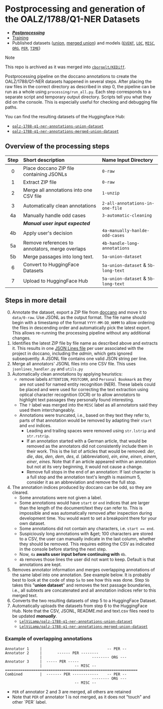 # Postprocessing and generation of the OALZ/1788/Q1-NER Datasets

- [**_Postprocessing_**](https://github.com/LelViLamp/kediff-doccano-postprocessing)
- [Training](https://github.com/LelViLamp/kediff-ner-training)
- Published datasets ([union](https://huggingface.co/datasets/LelViLamp/oalz-1788-q1-ner-annotations-union-dataset), [merged union](https://huggingface.co/datasets/LelViLamp/oalz-1788-q1-ner-annotations-merged-union-dataset)) and models ([`EVENT`](https://huggingface.co/LelViLamp/oalz-1788-q1-ner-event), [`LOC`](https://huggingface.co/LelViLamp/oalz-1788-q1-ner-loc), [`MISC`](https://huggingface.co/LelViLamp/oalz-1788-q1-ner-misc), [`ORG`](https://huggingface.co/LelViLamp/oalz-1788-q1-ner-org), [`PER`](https://huggingface.co/LelViLamp/oalz-1788-q1-ner-per), [`TIME`](https://huggingface.co/LelViLamp/oalz-1788-q1-ner-time))

> [!NOTE]
> This repo is archived as it was merged into [`cborgelt/KEDiff`](https://github.com/cborgelt/KEDiff).

Postprocessing pipeline on the doccano annotations to create the OALZ/1788/Q1-NER datasets happened in several steps. After placing the raw files in the correct directory as described in step 0, the pipeline can be run as a whole using `processing/run_all.py`. Each step corresponds to a separate script and temporary output directory. Scripts tell you what they did on the console. This is especially useful for checking and debugging file paths.

You can find the resulting datasets of the Huggingface Hub:
   * [`oalz-1788-q1-ner-annotations-union-dataset`](https://huggingface.co/datasets/LelViLamp/oalz-1788-q1-ner-annotations-union-dataset)
   * [`oalz-1788-q1-ner-annotations-merged-union-dataset`](https://huggingface.co/datasets/LelViLamp/oalz-1788-q1-ner-annotations-merged-union-dataset)

## Overview of the processing steps

| Step | Short description                               | Name Input Directory                |
|:----:|:------------------------------------------------|:------------------------------------|
|  0   | Place doccano ZIP file containing JSONLs        | `0-raw`                             |
|  1   | Extract ZIP file                                | `0-raw`                             |
|  2   | Merge all annotations into one CSV file         | `1-unzip`                           |
|  3   | Automatically clean annotations                 | `2-all-annotations-in-one-file`     |
|  4a  | Manually handle odd cases                       | `3-automatic-cleaning`              |
|      | **_Manual user input expected_**                |                                     |
|  4b  | Apply user's decision                           | `4a-manually-hanlde-odd-cases`      |
|  5a  | Remove references to annotators, merge overlaps | `4b-handle-long-annotations`        |
|  5b  | Merge passages into long text.                  | `5a-union-dataset`                  |
|  6   | Convert to HuggingFace Datasets                 | `5a-union-dataset` & `5b-long-text` |
|  7   | Upload to HuggingFace Hub                       | `5a-union-dataset` & `5b-long-text` |

## Steps in more detail

0. Annotate the dataset, export a ZIP file from [doccano](https://github.com/doccano/doccano) and move it to `data/0-raw`. Use JSONL as the output format. The file name should begin with a timestamp of the format `YYYY-MM-DD_HHMM` to allow ordering the files in descending order and automatically pick the latest export. This allows re-running the processing pipeline without any additional changes.
1. Identifies the latest ZIP file by file name as described above and extracts it. This results in one [JSON Lines file](https://jsonlines.org) per user associated with the project in doccano, including the _admin_, which gets ignored subsequently. A JSONL file contains one valid JSON string per line.
2. Merge all annotators' JSONL files into one CSV file. This uses `jsonlines_handler.py` and `utils.py`
3. Automatically clean annotations by applying heuristics:
   * remove labels `ATTENTION`, `POSTCORR`, and `Personal Bookmark` as they are not used for named entity recognition (NER). These labels could be placed and were used for correcting the text extraction using optical character recognition (OCR) or to allow annotators to highlight text passages they personally found interesting.
   * The `?` label was merged into the `MISC` label as all annotators said they used them interchangeably.
   * Annotations were truncated, i.e., based on they text they refer to, parts of that annotation would be removed by adapting their `start` and `end` indices.
     * Leading and trailing spaces were removed using `str.lstrip` and `str.rstrip`.
     * If an annotation started with a German article, that would be removed as the annotators did not consistently include them in their work. This is the list of articles that would be removed: _der_, _die_, _das_, _den_, _dem_, _des_, _d._ (abbreviation), _ein_, _eine_, _einen_, _einem_, _einer_, _eines_. Note that if an article appeared within an annotation but not at its very beginning, it would not cause a change. 
     * Remove full stops in the end of an annotation: If last character is a full stop and the annotation text's length is maximum 5, consider it as an abbreviation and remove the full stop.
4. The annotation indices produced by doccano can be odd, so they are cleared.
   * Some annotations were not given a label.
   * Some annotations would have `start` or `end` indices that are larger than the length of the document/text they can refer to. This is impossible and was automatically removed after inspection during development time. You would want to set a breakpoint there for your own dataset.
   * Some annotations did not contain any characters, i.e. `start == end`.
   * Suspiciously long annotations with &get; 100 characters are stored to a CSV, the user can manually indicate in the last column, whether they should be removed. This requires editing the CSV as indicated in the console before starting the next step.
   * Now, `4a` **awaits user input before continuing with** `4b`.
   * `4b` removes those lines the user did not want to keep. Default is that annotations are kept.
5. Removes annotator information and merges overlapping annotations of the same label into one annotation. See example below. It is probably best to look at the code of step `5a` to see how this was done. Step `5b` takes this "**union dataset**" and removes the text passage boundaries, i.e., all subtexts are concatenated and all annotation indices refer to this merged text.
6. Converts the two resulting datasets of step 5 to a HuggingFace Dataset.
7. Automatically uploads the datasets from step 6 to the HuggingFace Hub. Note that the CSV, JSONL, README.md and text.csv files need to be updated **_manually_**.
   * [`LelViLamp/oalz-1788-q1-ner-annotations-union-dataset`](https://huggingface.co/datasets/LelViLamp/oalz-1788-q1-ner-annotations-union-dataset)
   * [`LelViLamp/oalz-1788-q1-ner-annotations-merged-union-dataset`](https://huggingface.co/datasets/LelViLamp/oalz-1788-q1-ner-annotations-merged-union-dataset)

### Example of overlapping annotations
```
Annotator 1     |                              -- PER --
Annotator 2     |       ------ PER --------
                |                       -------- ORG ---
Annotator 3     |  ----- PER -----             
                |               -- MISC --
=============================================================
Combined        |  ------- PER ------------    -- PER --
                                        -------- ORG ---
                                -- MISC --
```

* `PER` of annotator 2 and 3 are merged, all others are retained
* Note that `PER` of annotator 1 is not merged, as it does not "touch" and other ´PER` label.
